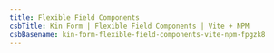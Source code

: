 ```yaml
---
title: Flexible Field Components
csbTitle: Kin Form | Flexible Field Components | Vite + NPM
csbBasename: kin-form-flexible-field-components-vite-npm-fpgzk8
---
```


